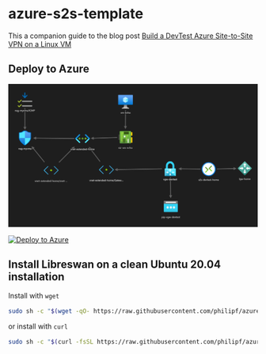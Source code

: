 # azure-s2s-template

This a companion guide to the blog post [Build a DevTest Azure Site-to-Site VPN on a Linux VM](https://blog.notnot.ninja/2020/09/12/azure-site-to-site-vpn/)


## Deploy to Azure

![ARM template diagram](ARM-template.png?raw=true "ARM template")

<a target="_blank" href="https://portal.azure.com/#create/Microsoft.Template/uri/https%3a%2f%2fraw.githubusercontent.com%2fphilipf%2fazure-s2s-template%2fmaster%2ftemplate.json">   
  <img src="https://aka.ms/deploytoazurebutton" alt="Deploy to Azure">
</a>



## Install Libreswan on a clean Ubuntu 20.04 installation

Install with `wget`

```bash
sudo sh -c "$(wget -qO- https://raw.githubusercontent.com/philipf/azure-s2s-template/master/install.sh)"
```

or install with `curl`

```bash
sudo sh -c "$(curl -fsSL https://raw.githubusercontent.com/philipf/azure-s2s-template/master/install.sh)"
```
